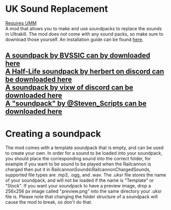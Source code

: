 # UK Sound Replacement
[Requires UMM](https://github.com/Temperz87/ultra-mod-manager)<br>
A mod that allows you to make and use soundpacks to replace the sounds in Ultrakill. The mod does not come with any sound packs, so make sure to download those yourself. An installation guide can be found [here](https://www.youtube.com/watch?v=meNiXcbPh_s).

[A soundpack by BVSSIC can by downloaded here](https://mega.nz/folder/Zc5SULaR#qkbbVPobyxkiPKwPOgkZkg)<br>
[A Half-Life soundpack by herbert on discord can be downloaded here](https://drive.google.com/file/d/11eSo6ggneXQalVdiOtyJ6AWdG5q2EsRI/view)<br>
[A soundpack by vixw of discord can be downloaded here](https://mega.nz/file/icF1jA6T#n0BgcuglSWH2YLq7RGxgMQ-ChRbnc46HwpHTGWy8P0Q)<br>
[A "soundpack" by @Steven_Scripts can be downloaded here](https://drive.google.com/file/d/1XTWZOpcjBT-aXmnDqYhC5LTHpUeBV4kO)
----------
# Creating a soundpack
The mod comes with a template soundpack that is empty, and can be used to create your own. In order for a sound to be loaded into your soundpack, you should place the corresponding sound into the correct folder, for example if you want to be sound to be played when the Railcannon is charged then put it in RailcannonSounds\RailcannonChargedSounds, supported file types are .mp3, .ogg, and .wav. The .uksr file stores the name of your soundpack, and will not be loaded if the name is "Template" or "Stock". If you want your soundpack to have a preview image, drop a 256x256 px image called "preview.png" into the same directory your .uksr file is. Please note that changing the folder structure of a soundpack will cause the mod to break, so don't do that.
